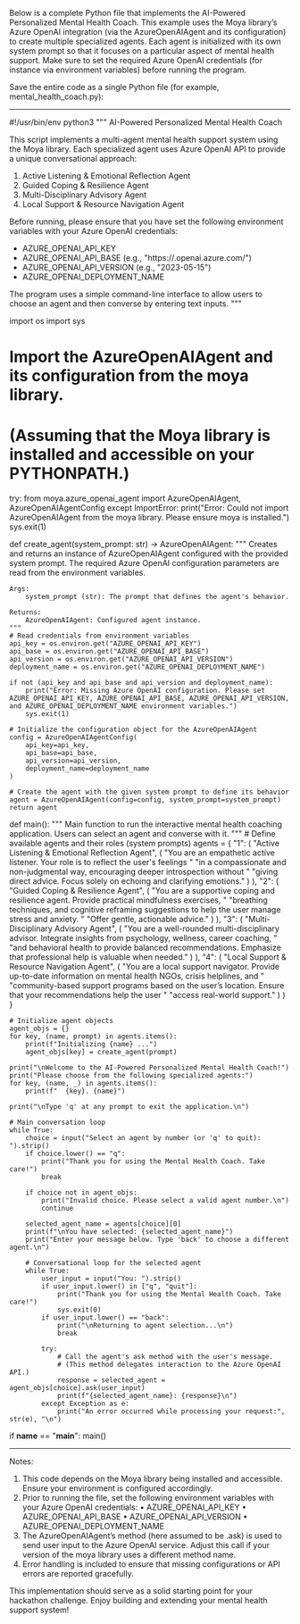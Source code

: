 Below is a complete Python file that implements the AI-Powered Personalized Mental Health Coach. This example uses the Moya library’s Azure OpenAI integration (via the AzureOpenAIAgent and its configuration) to create multiple specialized agents. Each agent is initialized with its own system prompt so that it focuses on a particular aspect of mental health support. Make sure to set the required Azure OpenAI credentials (for instance via environment variables) before running the program.

Save the entire code as a single Python file (for example, mental_health_coach.py):

------------------------------------------------------------
#!/usr/bin/env python3
"""
AI-Powered Personalized Mental Health Coach

This script implements a multi-agent mental health support system using the Moya library.
Each specialized agent uses Azure OpenAI API to provide a unique conversational approach:
  1. Active Listening & Emotional Reflection Agent
  2. Guided Coping & Resilience Agent
  3. Multi-Disciplinary Advisory Agent
  4. Local Support & Resource Navigation Agent

Before running, please ensure that you have set the following environment variables with
your Azure OpenAI credentials:
  - AZURE_OPENAI_API_KEY
  - AZURE_OPENAI_API_BASE      (e.g., "https://<your-resource-name>.openai.azure.com/")
  - AZURE_OPENAI_API_VERSION   (e.g., "2023-05-15")
  - AZURE_OPENAI_DEPLOYMENT_NAME

The program uses a simple command-line interface to allow users to choose
an agent and then converse by entering text inputs.
"""

import os
import sys

# Import the AzureOpenAIAgent and its configuration from the moya library.
# (Assuming that the Moya library is installed and accessible on your PYTHONPATH.)
try:
    from moya.azure_openai_agent import AzureOpenAIAgent, AzureOpenAIAgentConfig
except ImportError:
    print("Error: Could not import AzureOpenAIAgent from the moya library. Please ensure moya is installed.")
    sys.exit(1)


def create_agent(system_prompt: str) -> AzureOpenAIAgent:
    """
    Creates and returns an instance of AzureOpenAIAgent configured with the provided system prompt.
    The required Azure OpenAI configuration parameters are read from the environment variables.
    
    Args:
        system_prompt (str): The prompt that defines the agent's behavior.
    
    Returns:
        AzureOpenAIAgent: Configured agent instance.
    """
    # Read credentials from environment variables
    api_key = os.environ.get("AZURE_OPENAI_API_KEY")
    api_base = os.environ.get("AZURE_OPENAI_API_BASE")
    api_version = os.environ.get("AZURE_OPENAI_API_VERSION")
    deployment_name = os.environ.get("AZURE_OPENAI_DEPLOYMENT_NAME")
    
    if not (api_key and api_base and api_version and deployment_name):
        print("Error: Missing Azure OpenAI configuration. Please set AZURE_OPENAI_API_KEY, AZURE_OPENAI_API_BASE, AZURE_OPENAI_API_VERSION, and AZURE_OPENAI_DEPLOYMENT_NAME environment variables.")
        sys.exit(1)
    
    # Initialize the configuration object for the AzureOpenAIAgent
    config = AzureOpenAIAgentConfig(
        api_key=api_key,
        api_base=api_base,
        api_version=api_version,
        deployment_name=deployment_name
    )
    
    # Create the agent with the given system prompt to define its behavior
    agent = AzureOpenAIAgent(config=config, system_prompt=system_prompt)
    return agent


def main():
    """
    Main function to run the interactive mental health coaching application.
    Users can select an agent and converse with it.
    """
    # Define available agents and their roles (system prompts)
    agents = {
        "1": (
            "Active Listening & Emotional Reflection Agent",
            (
                "You are an empathetic active listener. Your role is to reflect the user's feelings "
                "in a compassionate and non-judgmental way, encouraging deeper introspection without "
                "giving direct advice. Focus solely on echoing and clarifying emotions."
            )
        ),
        "2": (
            "Guided Coping & Resilience Agent",
            (
                "You are a supportive coping and resilience agent. Provide practical mindfulness exercises, "
                "breathing techniques, and cognitive reframing suggestions to help the user manage stress and anxiety. "
                "Offer gentle, actionable advice."
            )
        ),
        "3": (
            "Multi-Disciplinary Advisory Agent",
            (
                "You are a well-rounded multi-disciplinary advisor. Integrate insights from psychology, wellness, career coaching, "
                "and behavioral health to provide balanced recommendations. Emphasize that professional help is valuable when needed."
            )
        ),
        "4": (
            "Local Support & Resource Navigation Agent",
            (
                "You are a local support navigator. Provide up-to-date information on mental health NGOs, crisis helplines, and "
                "community-based support programs based on the user’s location. Ensure that your recommendations help the user "
                "access real-world support."
            )
        )
    }

    # Initialize agent objects
    agent_objs = {}
    for key, (name, prompt) in agents.items():
        print(f"Initializing {name} ...")
        agent_objs[key] = create_agent(prompt)

    print("\nWelcome to the AI-Powered Personalized Mental Health Coach!")
    print("Please choose from the following specialized agents:")
    for key, (name, _) in agents.items():
        print(f"  {key}. {name}")

    print("\nType 'q' at any prompt to exit the application.\n")

    # Main conversation loop
    while True:
        choice = input("Select an agent by number (or 'q' to quit): ").strip()
        if choice.lower() == "q":
            print("Thank you for using the Mental Health Coach. Take care!")
            break

        if choice not in agent_objs:
            print("Invalid choice. Please select a valid agent number.\n")
            continue

        selected_agent_name = agents[choice][0]
        print(f"\nYou have selected: {selected_agent_name}")
        print("Enter your message below. Type 'back' to choose a different agent.\n")

        # Conversational loop for the selected agent
        while True:
            user_input = input("You: ").strip()
            if user_input.lower() in ["q", "quit"]:
                print("Thank you for using the Mental Health Coach. Take care!")
                sys.exit(0)
            if user_input.lower() == "back":
                print("\nReturning to agent selection...\n")
                break

            try:
                # Call the agent's ask method with the user's message.
                # (This method delegates interaction to the Azure OpenAI API.)
                response = selected_agent = agent_objs[choice].ask(user_input)
                print(f"{selected_agent_name}: {response}\n")
            except Exception as e:
                print("An error occurred while processing your request:", str(e), "\n")


if __name__ == "__main__":
    main()

------------------------------------------------------------

Notes:
1. This code depends on the Moya library being installed and accessible. Ensure your environment is configured accordingly.
2. Prior to running the file, set the following environment variables with your Azure OpenAI credentials:
   • AZURE_OPENAI_API_KEY
   • AZURE_OPENAI_API_BASE 
   • AZURE_OPENAI_API_VERSION 
   • AZURE_OPENAI_DEPLOYMENT_NAME
3. The AzureOpenAIAgent’s method (here assumed to be .ask) is used to send user input to the Azure OpenAI service. Adjust this call if your version of the moya library uses a different method name.
4. Error handling is included to ensure that missing configurations or API errors are reported gracefully.

This implementation should serve as a solid starting point for your hackathon challenge. Enjoy building and extending your mental health support system!
